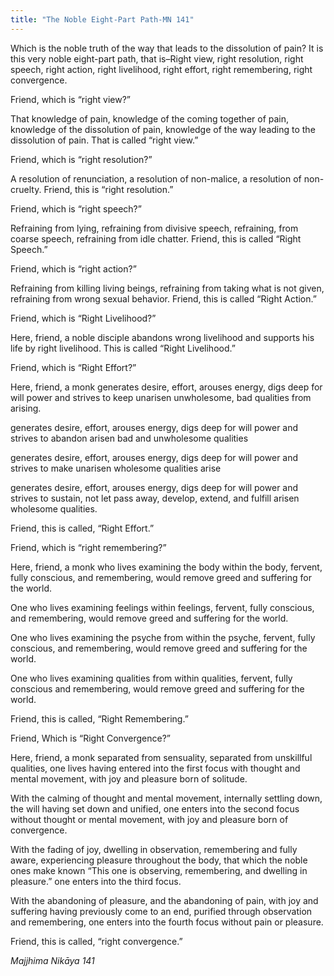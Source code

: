 ```yaml
---
title: "The Noble Eight-Part Path-MN 141"
---
```


Which is the noble truth of the way that leads to the dissolution of pain? It is this very noble eight-part path, that is–Right view, right resolution, right speech, right action, right livelihood, right effort, right remembering, right convergence.

Friend, which is “right view?”

That knowledge of pain, knowledge of the coming together of pain, knowledge of the dissolution of pain, knowledge of the way leading to the dissolution of pain. That is called “right view.”

Friend, which is “right resolution?”

A resolution of renunciation, a resolution of non-malice, a resolution of non-cruelty. Friend, this is “right resolution.”

Friend, which is “right speech?”

Refraining from lying, refraining from divisive speech, refraining, from coarse speech, refraining from idle chatter. Friend, this is called “Right Speech.”

Friend, which is “right action?”

Refraining from killing living beings, refraining from taking what is not given, refraining from wrong sexual behavior. Friend, this is called “Right Action.”

Friend, which is “Right Livelihood?”

Here, friend, a noble disciple abandons wrong livelihood and supports his life by right livelihood. This is called “Right Livelihood.”

Friend, which is “Right Effort?”

Here, friend, a monk generates desire, effort, arouses energy, digs deep for will power and strives to keep unarisen unwholesome, bad qualities from arising.

generates desire, effort, arouses energy, digs deep for will power and strives to abandon arisen bad and unwholesome qualities

generates desire, effort, arouses energy, digs deep for will power and strives to make unarisen wholesome qualities arise

generates desire, effort, arouses energy, digs deep for will power and strives to sustain, not let pass away, develop, extend, and fulfill arisen wholesome qualities.

Friend, this is called, “Right Effort.”

Friend, which is “right remembering?”

Here, friend, a monk who lives examining the body within the body, fervent, fully conscious, and remembering, would remove greed and suffering for the world.

One who lives examining feelings within feelings, fervent, fully conscious, and remembering, would remove greed and suffering for the world.

One who lives examining the psyche from within the psyche, fervent, fully conscious, and remembering, would remove greed and suffering for the world.

One who lives examining qualities from within qualities, fervent, fully conscious and remembering, would remove greed and suffering for the world.

Friend, this is called, “Right Remembering.”

Friend, Which is “Right Convergence?”

Here, friend, a monk separated from sensuality, separated from unskillful qualities, one lives having entered into the first focus with thought and mental movement, with joy and pleasure born of solitude.

With the calming of thought and mental movement, internally settling down, the will having set down and unified, one enters into the second focus without thought or mental movement, with joy and pleasure born of convergence.

With the fading of joy, dwelling in observation, remembering and fully aware, experiencing pleasure throughout the body, that which the noble ones make known “This one is observing, remembering, and dwelling in pleasure.” one enters into the third focus.

With the abandoning of pleasure, and the abandoning of pain, with joy and suffering having previously come to an end, purified through observation and remembering, one enters into the fourth focus without pain or pleasure.

Friend, this is called, “right convergence.”

_Majjhima Nikāya 141_
